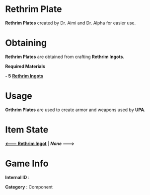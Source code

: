 # Rethrim Plate

**Rethrim Plates** created by Dr. Aimi and Dr. Alpha for easier use.

# Obtaining

**Rethrim Plates** are obtained from crafting **Rethrim Ingots**.

**Required Materials**

**- 5** [**Rethrim Ingots**](https://github.com/AlphaMC0/Lone-Martian/blob/main/Ingots/Rethirm%20Ingot.md) 

# Usage

**Orthrim Plates** are used to create armor and weapons used by **UPA**.

# Item State

[**<--- Rethrim Ingot**](https://github.com/AlphaMC0/Lone-Martian/blob/main/Ingots/Rethirm%20Ingot.md) | ***None --->***

# Game Info

**Internal ID** : 

**Category** : Component
